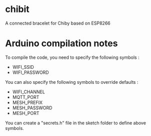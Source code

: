 # chibit
A connected bracelet for Chiby based on ESP8266


# Arduino compilation notes

To compile the code, you need to specify the following symbols :

* WIFI_SSID
* WIFI_PASSWORD

You can also specify the following symbols to override defaults :

* WIFI_CHANNEL
* MQTT_PORT
* MESH_PREFIX
* MESH_PASSWORD
* MESH_PORT

You can create a "secrets.h" file in the sketch folder to define above symbols.
